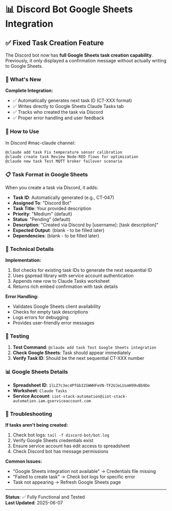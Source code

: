 # 📊 Discord Bot Google Sheets Integration

## ✅ Fixed Task Creation Feature

The Discord bot now has **full Google Sheets task creation capability**. Previously, it only displayed a confirmation message without actually writing to Google Sheets.

### 🚀 What's New

**Complete Integration:**
- ✅ Automatically generates next task ID (CT-XXX format)
- ✅ Writes directly to Google Sheets Claude Tasks tab
- ✅ Tracks who created the task via Discord
- ✅ Proper error handling and user feedback

### 💬 How to Use

In Discord #mac-claude channel:
```
@claude add task Fix temperature sensor calibration
@claude create task Review Node-RED flows for optimization
@claude new task Test MQTT broker failover scenario
```

### 📋 Task Format in Google Sheets

When you create a task via Discord, it adds:
- **Task ID**: Automatically generated (e.g., CT-047)
- **Assigned To**: "Discord Bot"
- **Task Title**: Your provided description
- **Priority**: "Medium" (default)
- **Status**: "Pending" (default)
- **Description**: "Created via Discord by [username]: [task description]"
- **Expected Output**: (blank - to be filled later)
- **Dependencies**: (blank - to be filled later)

### 🔧 Technical Details

**Implementation:**
1. Bot checks for existing task IDs to generate the next sequential ID
2. Uses gspread library with service account authentication
3. Appends new row to Claude Tasks worksheet
4. Returns rich embed confirmation with task details

**Error Handling:**
- Validates Google Sheets client availability
- Checks for empty task descriptions
- Logs errors for debugging
- Provides user-friendly error messages

### 🧪 Testing

1. **Test Command**: `@claude add task Test Google Sheets integration`
2. **Check Google Sheets**: Task should appear immediately
3. **Verify Task ID**: Should be the next sequential CT-XXX number

### 📊 Google Sheets Details

- **Spreadsheet ID**: `1lLZ7c3ec4PfGb32SWWHFeVN-TF2UJeLUsmH99vBb9Do`
- **Worksheet**: `Claude Tasks`
- **Service Account**: `iiot-stack-automation@iiot-stack-automation.iam.gserviceaccount.com`

### 🚨 Troubleshooting

**If tasks aren't being created:**
1. Check bot logs: `tail -f discord-bot/bot.log`
2. Verify Google Sheets credentials exist
3. Ensure service account has edit access to spreadsheet
4. Check Discord bot has message permissions

**Common Issues:**
- "Google Sheets integration not available" → Credentials file missing
- "Failed to create task" → Check bot logs for specific error
- Task not appearing → Refresh Google Sheets page

---

**Status**: ✅ Fully Functional and Tested  
**Last Updated**: 2025-06-07